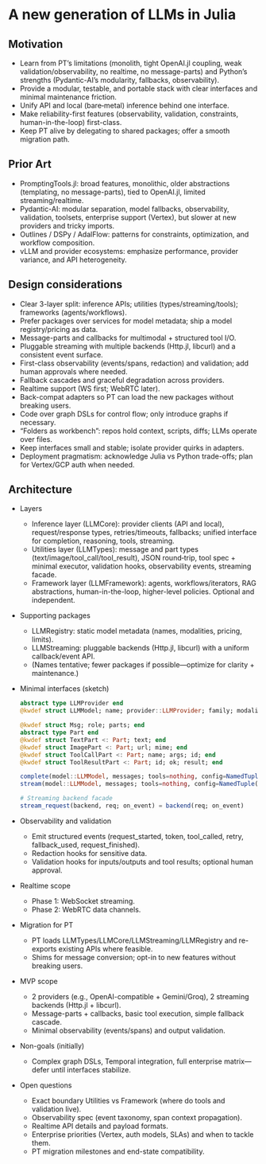 # A new generation of LLMs in Julia

## Motivation
- Learn from PT’s limitations (monolith, tight OpenAI.jl coupling, weak validation/observability, no realtime, no message-parts) and Python’s strengths (Pydantic-AI’s modularity, fallbacks, observability).
- Provide a modular, testable, and portable stack with clear interfaces and minimal maintenance friction.
- Unify API and local (bare‑metal) inference behind one interface.
- Make reliability-first features (observability, validation, constraints, human-in-the-loop) first-class.
- Keep PT alive by delegating to shared packages; offer a smooth migration path.

## Prior Art
- PromptingTools.jl: broad features, monolithic, older abstractions (templating, no message-parts), tied to OpenAI.jl, limited streaming/realtime.
- Pydantic-AI: modular separation, model fallbacks, observability, validation, toolsets, enterprise support (Vertex), but slower at new providers and tricky imports.
- Outlines / DSPy / AdalFlow: patterns for constraints, optimization, and workflow composition.
- vLLM and provider ecosystems: emphasize performance, provider variance, and API heterogeneity.

## Design considerations
- Clear 3-layer split: inference APIs; utilities (types/streaming/tools); frameworks (agents/workflows).
- Prefer packages over services for model metadata; ship a model registry/pricing as data.
- Message-parts and callbacks for multimodal + structured tool I/O.
- Pluggable streaming with multiple backends (Http.jl, libcurl) and a consistent event surface.
- First-class observability (events/spans, redaction) and validation; add human approvals where needed.
- Fallback cascades and graceful degradation across providers.
- Realtime support (WS first; WebRTC later).
- Back-compat adapters so PT can load the new packages without breaking users.
- Code over graph DSLs for control flow; only introduce graphs if necessary.
- “Folders as workbench”: repos hold context, scripts, diffs; LLMs operate over files.
- Keep interfaces small and stable; isolate provider quirks in adapters.
- Deployment pragmatism: acknowledge Julia vs Python trade-offs; plan for Vertex/GCP auth when needed.

## Architecture
- Layers
  - Inference layer (LLMCore): provider clients (API and local), request/response types, retries/timeouts, fallbacks; unified interface for completion, reasoning, tools, streaming.
  - Utilities layer (LLMTypes): message and part types (text/image/tool_call/tool_result), JSON round‑trip, tool spec + minimal executor, validation hooks, observability events, streaming facade.
  - Framework layer (LLMFramework): agents, workflows/iterators, RAG abstractions, human-in-the-loop, higher-level policies. Optional and independent.

- Supporting packages
  - LLMRegistry: static model metadata (names, modalities, pricing, limits).
  - LLMStreaming: pluggable backends (Http.jl, libcurl) with a uniform callback/event API.
  - (Names tentative; fewer packages if possible—optimize for clarity + maintenance.)

- Minimal interfaces (sketch)
  ```julia
  abstract type LLMProvider end
  @kwdef struct LLMModel; name; provider::LLMProvider; family; modality; price; limits; end

  @kwdef struct Msg; role; parts; end
  abstract type Part end
  @kwdef struct TextPart <: Part; text; end
  @kwdef struct ImagePart <: Part; url; mime; end
  @kwdef struct ToolCallPart <: Part; name; args; id; end
  @kwdef struct ToolResultPart <: Part; id; ok; result; end

  complete(model::LLMModel, messages; tools=nothing, config=NamedTuple()) = # response
  stream(model::LLMModel, messages; tools=nothing, config=NamedTuple(), on_event=nothing) = # yields events

  # Streaming backend facade
  stream_request(backend, req; on_event) = backend(req; on_event)
  ```

- Observability and validation
  - Emit structured events (request_started, token, tool_called, retry, fallback_used, request_finished).
  - Redaction hooks for sensitive data.
  - Validation hooks for inputs/outputs and tool results; optional human approval.

- Realtime scope
  - Phase 1: WebSocket streaming.
  - Phase 2: WebRTC data channels.

- Migration for PT
  - PT loads LLMTypes/LLMCore/LLMStreaming/LLMRegistry and re-exports existing APIs where feasible.
  - Shims for message conversion; opt-in to new features without breaking users.

- MVP scope
  - 2 providers (e.g., OpenAI-compatible + Gemini/Groq), 2 streaming backends (Http.jl + libcurl).
  - Message-parts + callbacks, basic tool execution, simple fallback cascade.
  - Minimal observability (events/spans) and output validation.

- Non-goals (initially)
  - Complex graph DSLs, Temporal integration, full enterprise matrix—defer until interfaces stabilize.

- Open questions
  - Exact boundary Utilities vs Framework (where do tools and validation live).
  - Observability spec (event taxonomy, span context propagation).
  - Realtime API details and payload formats.
  - Enterprise priorities (Vertex, auth models, SLAs) and when to tackle them.
  - PT migration milestones and end-state compatibility.